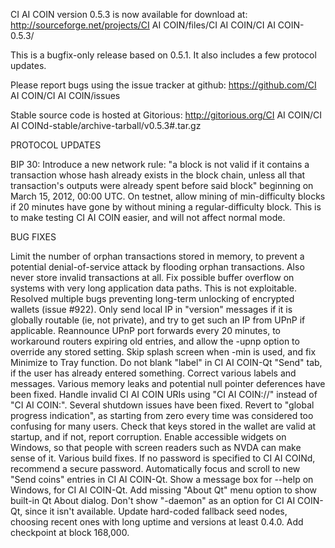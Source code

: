 CI AI COIN version 0.5.3 is now available for download at:
http://sourceforge.net/projects/CI AI COIN/files/CI AI COIN/CI AI COIN-0.5.3/

This is a bugfix-only release based on 0.5.1.
It also includes a few protocol updates.

Please report bugs using the issue tracker at github:
https://github.com/CI AI COIN/CI AI COIN/issues

Stable source code is hosted at Gitorious:
http://gitorious.org/CI AI COIN/CI AI COINd-stable/archive-tarball/v0.5.3#.tar.gz

PROTOCOL UPDATES

BIP 30: Introduce a new network rule: "a block is not valid if it contains a transaction whose hash already exists in the block chain, unless all that transaction's outputs were already spent before said block" beginning on March 15, 2012, 00:00 UTC.
On testnet, allow mining of min-difficulty blocks if 20 minutes have gone by without mining a regular-difficulty block. This is to make testing CI AI COIN easier, and will not affect normal mode.

BUG FIXES

Limit the number of orphan transactions stored in memory, to prevent a potential denial-of-service attack by flooding orphan transactions. Also never store invalid transactions at all.
Fix possible buffer overflow on systems with very long application data paths. This is not exploitable.
Resolved multiple bugs preventing long-term unlocking of encrypted wallets
(issue #922).
Only send local IP in "version" messages if it is globally routable (ie, not private), and try to get such an IP from UPnP if applicable.
Reannounce UPnP port forwards every 20 minutes, to workaround routers expiring old entries, and allow the -upnp option to override any stored setting.
Skip splash screen when -min is used, and fix Minimize to Tray function.
Do not blank "label" in CI AI COIN-Qt "Send" tab, if the user has already entered something.
Correct various labels and messages.
Various memory leaks and potential null pointer deferences have been fixed.
Handle invalid CI AI COIN URIs using "CI AI COIN://" instead of "CI AI COIN:".
Several shutdown issues have been fixed.
Revert to "global progress indication", as starting from zero every time was considered too confusing for many users.
Check that keys stored in the wallet are valid at startup, and if not, report corruption.
Enable accessible widgets on Windows, so that people with screen readers such as NVDA can make sense of it.
Various build fixes.
If no password is specified to CI AI COINd, recommend a secure password.
Automatically focus and scroll to new "Send coins" entries in CI AI COIN-Qt.
Show a message box for --help on Windows, for CI AI COIN-Qt.
Add missing "About Qt" menu option to show built-in Qt About dialog.
Don't show "-daemon" as an option for CI AI COIN-Qt, since it isn't available.
Update hard-coded fallback seed nodes, choosing recent ones with long uptime and versions at least 0.4.0.
Add checkpoint at block 168,000.
